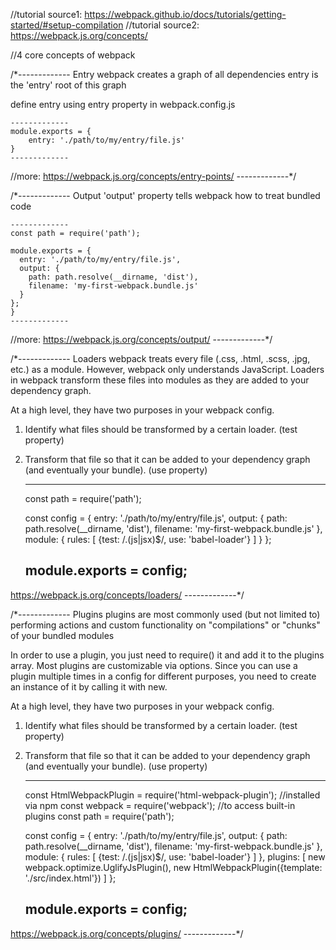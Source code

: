 //tutorial source1: https://webpack.github.io/docs/tutorials/getting-started/#setup-compilation
//tutorial source2: https://webpack.js.org/concepts/


//4 core concepts of webpack

/*-------------
Entry
webpack creates a graph of all dependencies
entry is the 'entry' root of this graph

define entry using entry property in webpack.config.js
    
    -------------
    module.exports = {
        entry: './path/to/my/entry/file.js'
    }
    -------------

//more: https://webpack.js.org/concepts/entry-points/
-------------*/

/*-------------
Output
'output' property tells webpack how to treat bundled code

    -------------
    const path = require('path');

    module.exports = {
      entry: './path/to/my/entry/file.js',
      output: {
        path: path.resolve(__dirname, 'dist'),
        filename: 'my-first-webpack.bundle.js'
      }
    };
    }
    -------------
//more: https://webpack.js.org/concepts/output/
-------------*/

/*-------------
Loaders
webpack treats every file (.css, .html, .scss, .jpg, etc.) as a module. However, webpack only understands JavaScript.
Loaders in webpack transform these files into modules as they are added to your dependency graph.

At a high level, they have two purposes in your webpack config.

1. Identify what files should be transformed by a certain loader. (test property)
2. Transform that file so that it can be added to your dependency graph (and eventually your bundle). (use property)


    -------------
    const path = require('path');

    const config = {
      entry: './path/to/my/entry/file.js',
      output: {
        path: path.resolve(__dirname, 'dist'),
        filename: 'my-first-webpack.bundle.js'
      },
      module: {
        rules: [
          {test: /\.(js|jsx)$/, use: 'babel-loader'}
        ]
      }
    };

    module.exports = config;
    -------------


https://webpack.js.org/concepts/loaders/
-------------*/


/*-------------
Plugins
plugins are most commonly used (but not limited to) performing actions and custom functionality on "compilations" or "chunks" of your bundled modules

In order to use a plugin, you just need to require() it and add it to the plugins array. Most plugins are customizable via options. Since you can use a plugin multiple times in a config for different purposes, you need to create an instance of it by calling it with new.

At a high level, they have two purposes in your webpack config.

1. Identify what files should be transformed by a certain loader. (test property)
2. Transform that file so that it can be added to your dependency graph (and eventually your bundle). (use property)


    -------------
    const HtmlWebpackPlugin = require('html-webpack-plugin'); //installed via npm
    const webpack = require('webpack'); //to access built-in plugins
    const path = require('path');

    const config = {
      entry: './path/to/my/entry/file.js',
      output: {
        path: path.resolve(__dirname, 'dist'),
        filename: 'my-first-webpack.bundle.js'
      },
      module: {
        rules: [
          {test: /\.(js|jsx)$/, use: 'babel-loader'}
        ]
      },
      plugins: [
        new webpack.optimize.UglifyJsPlugin(),
        new HtmlWebpackPlugin({template: './src/index.html'})
      ]
    };

    module.exports = config;
    -------------


https://webpack.js.org/concepts/plugins/
-------------*/
